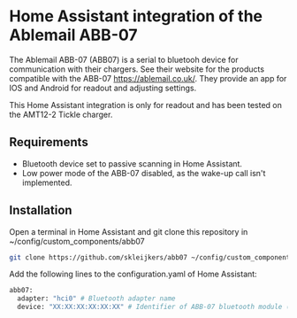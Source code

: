 # Home Assistant integration of the Ablemail ABB-07

The Ablemail ABB-07 (ABB07) is a serial to bluetooh device for communication with their chargers. See their website for the products compatible with the ABB-07 https://ablemail.co.uk/. They provide an app for IOS and Android for readout and adjusting settings.

This Home Assistant integration is only for readout and has been tested on the AMT12-2 Tickle charger.

## Requirements

- Bluetooth device set to passive scanning in Home Assistant.
- Low power mode of the ABB-07 disabled, as the wake-up call isn't implemented.

## Installation

Open a terminal in Home Assistant and git clone this repository in ~/config/custom_components/abb07

```bash
git clone https://github.com/skleijkers/abb07 ~/config/custom_components/abb07
```

Add the following lines to the configuration.yaml of Home Assistant:

```bash
abb07:
  adapter: "hci0" # Bluetooth adapter name
  device: "XX:XX:XX:XX:XX:XX" # Identifier of ABB-07 bluetooth module (MAC address)
```
